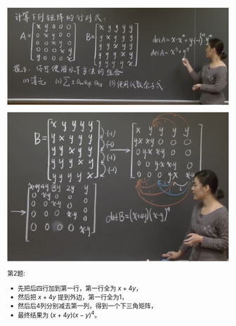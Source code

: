


![alt text](image-1.png)


![alt text](image.png)

第2题:
- 先把后四行加到第一行，第一行全为 $x+4y$，
- 然后把 $x+4y$ 提到外边，第一行全为1，
- 然后后4列分别减去第一列，得到一个下三角矩阵，
- 最终结果为 $(x+4y)(x-y)^4$。

